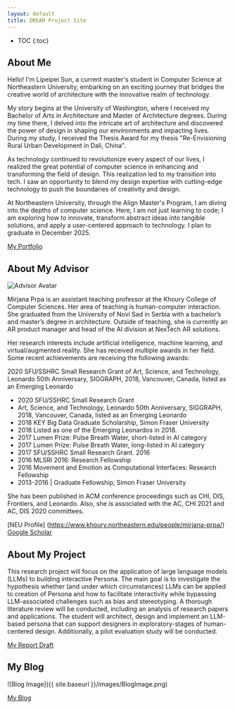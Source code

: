 ```yaml
---
layout: default
title: DREAM Project Site
---
```


* TOC
{:toc}

## About Me

Hello! I'm Lipeipei Sun, a current master's student in Computer Science at Northeastern University, embarking on an exciting journey that bridges the creative world of architecture with the innovative realm of technology.

My story begins at the University of Washington, where I received my Bachelor of Arts in Architecture and Master of Architecture degrees. During my time there, I delved into the intricate art of architecture and discovered the power of design in shaping our environments and impacting lives. During my study, I received the Thesis Award for my thesis "Re-Envisioning Rural Urban Development in Dali, China".

As technology continued to revolutionize every aspect of our lives, I realized the great potential of computer science in enhancing and transforming the field of design. This realization led to my transition into tech. I saw an opportunity to blend my design expertise with cutting-edge technology to push the boundaries of creativity and design.

At Northeastern University, through the Align Master's Program, I am diving into the depths of computer science. Here, I am not just learning to code; I am exploring how to innovate, transform abstract ideas into tangible solutions, and apply a user-centered approach to technology. I plan to graduate in December 2025.

[My Portfolio](https://sunlipeipei.github.io/LipeipeiSun.github.io/index.html)

## About My Advisor

<img src="{{ site.advisoravatar }}" alt="Advisor Avatar" class="site-advisoravatar" />

Mirjana Prpa is an assistant teaching professor at the Khoury College of Computer Sciences. Her area of teaching is human-computer interaction. She graduated from the University of Novi Sad in Serbia with a bachelor’s and master’s degree in architecture. Outside of teaching, she is currently an AR product manager and head of the AI division at NexTech AR solutions.

Her research interests include artificial intelligence, machine learning, and virtual/augmented reality. She has received multiple awards in her field. Some recent achievements are receiving the following awards:

2020 SFU/SSHRC Small Research Grant
of Art, Science, and Technology, Leonardo 50th Anniversary, SIGGRAPH, 2018, Vancouver, Canada, listed as an Emerging Leonardo

- 2020 SFU/SSHRC Small Research Grant
- Art, Science, and Technology, Leonardo 50th Anniversary, SIGGRAPH, 2018, Vancouver, Canada, listed as an Emerging Leonardo
- 2018 KEY Big Data Graduate Scholarship, Simon Fraser University
- 2018 Listed as one of the Emerging Leonardos in 2018.
- 2017 Lumen Prize: Pulse Breath Water, short-listed in AI category
- 2017 Lumen Prize: Pulse Breath Water, long-listed in AI category
- 2017 SFU/SSHRC Small Research Grant. 2016
- 2016 MLSRI 2016: Research Fellowship
- 2016 Movement and Emotion as Computational Interfaces: Research Fellowship
- 2013-2016 | Graduate Fellowship, Simon Fraser University

She has been published in ACM conference proceedings such as CHI, DIS, Frontiers, and Leonardo. Also, she is associated with the AC, CHI 2021 and AC, DIS 2020 committees.

[NEU Profile] (https://www.khoury.northeastern.edu/people/mirjana-prpa/)
[Google Scholar](https://scholar.google.com/citations?user=sd1p5roAAAAJ&hl=en)

## About My Project

This research project will focus on the application of large language models (LLMs) to building interactive Persona.
The main goal is to investigate the hypothesis whether (and under which circumstances) LLMs can be applied to creation of Persona and how to facilitate interactivity while bypassing LLM-associated challenges such as bias and stereotyping. A thorough literature review will be conducted, including an analysis of research papers and applications. The student will architect, design and implement an LLM-based persona that can support designers in exploratory-stages of human-centered design. Additionally, a pilot evaluation study will be conducted.

[My Report Draft](files/ReportDraft.pdf)

## My Blog

![Blog Image]({{ site.baseurl }}/images/BlogImage.png)

[My Blog](blog.html)
